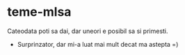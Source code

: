 # teme-mlsa

Cateodata poti sa dai, dar uneori e posibil sa si primesti.

- Surprinzator, dar mi-a luat mai mult decat ma astepta =)
